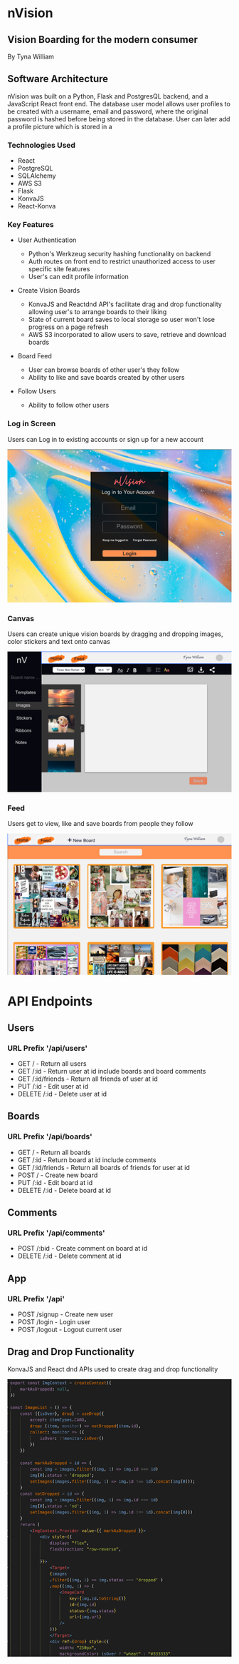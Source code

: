 # nVision 
## Vision Boarding for the modern consumer
By Tyna William

## Software Architecture
  nVision was built on a Python, Flask and PostgresQL backend, and a JavaScript React front end. The database user model allows user profiles to be created with a username, email and password, where the original password is hashed before being stored in the database. User can later add a profile picture which is stored in a
  
### Technologies Used
  - React
  - PostgreSQL
  - SQLAlchemy
  - AWS S3
  - Flask
  - KonvaJS
  - React-Konva
  
### Key Features
  - User Authentication
    - Python's Werkzeug security hashing functionality on backend
    - Auth routes on front end to restrict unauthorized access to user specific site features
    - User's can edit profile information
  
  - Create Vision Boards
    - KonvaJS and Reactdnd API's facilitate drag and drop functionality allowing user's to arrange boards to their liking
    - State of current board saves to local storage so user won't lose progress on a page refresh
    - AWS S3 incorporated to allow users to save, retrieve and download boards 
    
  - Board Feed
    - User can browse boards of other user's they follow
    - Ability to like and save boards created by other users
  
  - Follow Users
    - Ability to follow other users

### Log in Screen
Users can Log in to existing accounts or sign up for a new account

![Login Screen](https://raw.githubusercontent.com/tynawilliam/nVision/master/Documentation/Pages/Login%20Screen.png)

### Canvas
Users can create unique vision boards by dragging and dropping images, color stickers and text onto canvas

![Canvas](https://raw.githubusercontent.com/tynawilliam/nVision/master/Documentation/Pages/canvasW%3AMenu.png)

### Feed
Users get to view, like and save boards from people they follow

![Feed](https://raw.githubusercontent.com/tynawilliam/nVision/master/Documentation/Pages/HomePage.png)


# API Endpoints
## Users
### URL Prefix '/api/users'
- GET / - Return all users
- GET /:id - Return user at id include boards and board comments
- GET /:id/friends - Return all friends of user at id
- PUT /:id - Edit user at id
- DELETE /:id - Delete user at id

## Boards
### URL Prefix '/api/boards'
- GET / - Return all boards
- GET /:id - Return board at id include comments
- GET /:id/friends - Return all boards of friends for user at id
- POST / - Create new board
- PUT /:id - Edit board at id
- DELETE /:id - Delete board at id

## Comments
### URL Prefix '/api/comments'
- POST /:bid - Create comment on board at id
- DELETE /:id - Delete comment at id

## App
### URL Prefix '/api'
- POST /signup - Create new user
- POST /login - Login user
- POST /logout - Logout current user

## Drag and Drop Functionality
KonvaJS and React dnd APIs used to create drag and drop functionality

![Drag n Drop](https://raw.githubusercontent.com/tynawilliam/nVision/master/Documentation/Screen%20Shot%202020-11-13%20at%2011.53.58%20AM.png)

